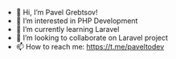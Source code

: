 - 👋 Hi, I’m Pavel Grebtsov!
- 👀 I’m interested in PHP Development
- 🌱 I’m currently learning Laravel
- 💞️ I’m looking to collaborate on Laravel project
- 📫 How to reach me: https://t.me/paveltodev

<!---
paveltodev/paveltodev is a ✨ special ✨ repository because its `README.md` (this file) appears on your GitHub profile.
You can click the Preview link to take a look at your changes.
--->
